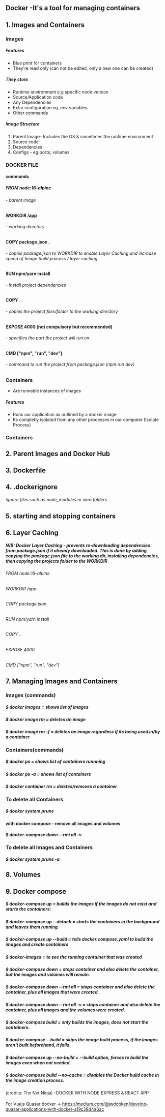 ## Docker -It's a tool for managing containers
## 1. Images and Containers

### Images
##### Features
- Blue print for containers
- They're read only (can not be edited, only a new one can be created)
##### They store
- Runtime environment e.g specific node version
- Source/Application code
- Any Dependencies
- Extra configuration eg. env variables
- Other commands
##### Image Structure
1. Parent Image-  Includes the OS & sometimes the runtime environment
2. Source code
3. Dependencies
4. Configs - eg ports, volumes

### DOCKER FILE 
#### commands
##### FROM node:16-alpine 
###### - parent image

#### WORKDIR /app 
###### - working directory

#### COPY package.json .
###### - copies package.json to WORKDIR to enable Layer Caching and increase speed of Image build process / layer caching

#### RUN npm/yarn install 
###### - Install project dependencies

#### COPY . . 
###### - copies the project files/folder to the working directory

#### EXPOSE 4000 (not compulsory but recommended)
###### - specifies the port the project will run on

#### CMD ["npm", "run", "dev"]
###### - command to run the project from package.json (npm run dev)


### Containers
- Are runnable instances of images
##### Features
- Runs our application as outlined by a docker image
- Its completly isolated from any other processes in our computer (Isolate Process)


### Containers

## 2. Parent Images and Docker Hub
## 3. Dockerfile
## 4. .dockerignore
###### Ignore files such as node_modules or idea folders
## 5. starting and stopping containers

## 6. Layer Caching
##### N/B: Docker Layer Caching - prevents re-downloading dependencies from package.json if it already downloaded. This is done by adding copying the package.json file to the working dir, installing dependencies, then copying the projects folder to the WORKDIR
###### FROM node:16-alpine
###### WORKDIR /app
###### COPY package.json .
###### RUN npm/yarn install
###### COPY . .
###### EXPOSE 4000
###### CMD ["npm", "run", "dev"]

## 7. Managing Images and Containers
### Images (commands)

##### $ docker images = shows list of images
##### $ docker image rm <imagename> = deletes an image
##### $ docker image rm <imagename> -f = deletes an image regardless if its being used in/by a container

### Containers(commands)

##### $ docker ps = shows list of containers runnning
##### $ docker ps -a = shows list of containers
##### $ docker container rm <containername> = deletes/removes a container

### To delete all Containers 
#####  $ docker system prune

#### with docker compose - remove all images and volumes
#####  $ docker-compose down --rmi all -v

### To delete all Images and Containers 
#####  $ docker system prune -a





## 8. Volumes
## 9. Docker compose

#####  $ docker-compose up =  builds the images if the images do not exist and starts the containers:

#####  $ docker-compose up --detach = starts the containers in the background and leaves them running.

#####  $ docker-compose up --build = tells docker.compose.yaml to build the images and create containers

#####  $ docker-images = to see the running container that was created
 
#####  $ docker-compose down = stops container and also delete the container, but the images and volumes will remain.

#####  $ docker-compose down --rmi all = stops container and also delete the container, plus all images that were created.

#####  $ docker-compose down --rmi all -v = stops container and also delete the container, plus all images and the volumes were created.

#####  $ docker-compose build = only builds the images, does not start the containers.

#####  $ docker-compose --build =  skips the image build process, if the images aren't built beforehand, it fails.

#####  $ docker-compose up --no-build =  --build option, forces to build the images even when not needed.

#####  $ docker-compose build --no-cache =  disables the Docker build cache in the image creation process. 


(credits: The Net Ninja) -DOCKER WITH NODE EXPRESS & REACT APP
####

For Vuejs Quasar docker -> https://medium.com/@jwdobken/develop-quasar-applications-with-docker-a19c38d4a6ac
